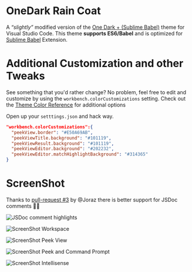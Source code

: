 # OneDark Rain Coat
A _“slightly”_ modified version of the [One Dark + (Sublime Babel)](https://marketplace.visualstudio.com/items?itemName=joshpeng.theme-onedark-sublime) theme for Visual Studio Code.
This theme **supports ES6/Babel** and is optimized for [Sublime Babel](https://marketplace.visualstudio.com/items?itemName=joshpeng.sublime-babel-vscode) Extension.

# Additional Customization and other Tweaks
See something that you'd rather change? No problem, feel free to edit and customize by using the `workbench.colorCustomizations` setting. Check out the [Theme Color Reference](https://code.visualstudio.com/docs/getstarted/theme-color-reference) for additional options

Open up your `setttings.json` and hack way.

```json
"workbench.colorCustomizations":{
  "peekView.border": "#E50A69AB",
  "peekViewTitle.background": "#101119",
  "peekViewResult.background": "#101119",
  "peekViewEditor.background": "#202232",
  "peekViewEditor.matchHighlightBackground": "#314365"
}
```

# ScreenShot
Thanks to [pull-request #3](https://github.com/ginfuru/vscode-onedark-raincoat/pull/3) by @Joraz there is better support for JSDoc comments 👍🏼

![JSDoc comment highlights](https://user-images.githubusercontent.com/6012242/26871893-9eb41772-4b6c-11e7-9db1-e60715fe7cc7.png)

![ScreenShot Workspace](https://raw.github.com/ginfuru/vscode-onedark-raincoat/master/images/screenshotA.png)

![ScreenShot Peek View](https://raw.github.com/ginfuru/vscode-onedark-raincoat/master/images/screenshotB.png)

![ScreenShot Peek and Command Prompt](https://raw.github.com/ginfuru/vscode-onedark-raincoat/master/images/screenshotC.png)

![ScreenShot Intellisense](https://raw.github.com/ginfuru/vscode-onedark-raincoat/master/images/ScreenShotD.png)

